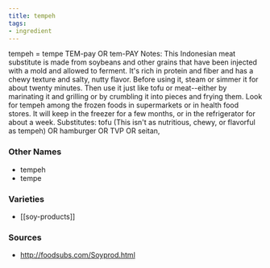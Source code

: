 ```yaml
---
title: tempeh
tags:
- ingredient
---
```

tempeh = tempe TEM-pay OR tem-PAY Notes: This Indonesian meat substitute is made from soybeans and other grains that have been injected with a mold and allowed to ferment. It's rich in protein and fiber and has a chewy texture and salty, nutty flavor. Before using it, steam or simmer it for about twenty minutes. Then use it just like tofu or meat--either by marinating it and grilling or by crumbling it into pieces and frying them. Look for tempeh among the frozen foods in supermarkets or in health food stores. It will keep in the freezer for a few months, or in the refrigerator for about a week. Substitutes: tofu (This isn't as nutritious, chewy, or flavorful as tempeh) OR hamburger OR TVP OR seitan,

### Other Names

* tempeh
* tempe

### Varieties

* [[soy-products]]

### Sources
* http://foodsubs.com/Soyprod.html
